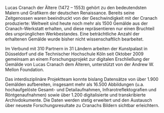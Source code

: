 Lucas Cranach der Ältere (1472 – 1553) gehört zu den bedeutendsten Malern und Grafikern der deutschen Renaissance. Bereits seine Zeitgenossen waren beeindruckt von der Geschwindigkeit mit der Cranach produzierte: Weltweit sind heute noch mehr als 1500 Gemälde aus der Cranach-Werkstatt erhalten, und diese repräsentieren nur einen Bruchteil des ursprünglichen Werkbestandes. Eine beträchtliche Anzahl der erhaltenen Gemälde wurde bisher nicht wissenschaftlich bearbeitet.

Im Verbund mit 310 Partnern in 31 Ländern arbeiten der Kunstpalast in Düsseldorf und die Technischer Hochschule Köln seit Oktober 2009 gemeinsam an einem Forschungsprojekt zur digitalen Erschließung der Gemälde von Lucas Cranach dem Älteren, unterstützt von der Andrew W. Mellon Foundation.

Das interdisziplinäre Projektteam konnte bislang Datensätze von über 1.900 Gemälden auf­bereiten, insgesamt mehr als 16.500 Abbildungen (u.a. hochaufgelöste Gesamt- und Detailaufnahmen, Infrarotreflektografien und Röntgenaufnahmen) sowie über 1.200 digitalisierte und transkribierte Archivdokumente. Die Daten werden stetig erweitert und den Aus­tausch über neueste Forschungsresultate zu Cranachs Bildern sichtbar erleichtern.